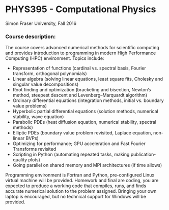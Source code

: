 # PHYS395 - Computational Physics

Simon Fraser University, Fall 2016

### Course description:

The course covers advanced numerical methods for scientific computing and provides introduction to programming in modern High Performance Computing (HPC) environment. Topics include:

- Representation of functions (cardinal vs. spectral basis, Fourier transform, orthogonal polynomials)
- Linear algebra (solving linear equations, least square fits, Cholesky and singular value decompositions)
- Root finding and optimization (bracketing and bisection, Newton’s method, steepest descent and Levenberg–Marquardt algorithm)
- Ordinary differential equations (integration methods, initial vs. boundary value problems)
- Hyperbolic partial differential equations (solution methods, numerical stability, wave equation)
- Parabolic PDEs (heat diffusion equation, numerical stability, spectral methods)
- Elliptic PDEs (boundary value problem revisited, Laplace equation, non-linear BVPs)
- Optimizing for performance; GPU acceleration and Fast Fourier Transforms revisited
- Scripting in Python (automating repeated tasks, making publication-quality plots)
- Going parallel on shared memory and MPI architectures (if time allows)

Programming environment is Fortran and Python, pre-configured Linux virtual machine will be provided. Homework and final are coding, you are expected to produce a working code that compiles, runs, and finds accurate numerical solution to the problem assigned. Bringing your own laptop is encouraged, but no technical support for Windows will be provided.
